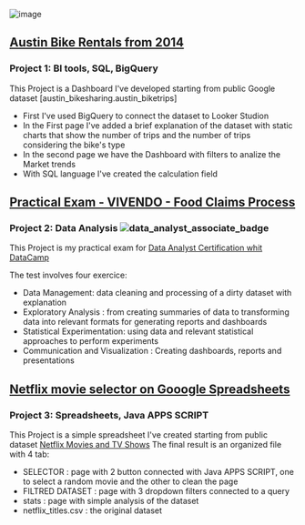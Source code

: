 ![image](https://github.com/StefanoBattaglia1993/Stefano-s-Portfolio/assets/154975180/faba1bf5-b5a4-493d-96c7-44c260c04e98)


## [Austin Bike Rentals from 2014](https://lookerstudio.google.com/reporting/27d28d6a-0f3b-4024-9c12-7736f158c28e/page/g6clD)
### Project 1: BI tools, SQL, BigQuery

This Project is a Dashboard I've developed starting from public Google dataset [austin_bikesharing.austin_biketrips]
* First I've used BigQuery to connect the dataset to Looker Studion
* In the First page I've added a brief explanation of the dataset with static charts that show the number of trips and the number of trips considering the bike's type 
* In the second page we have the Dashboard with filters to analize the Market trends
* With SQL language I've created the calculation field


## [Practical Exam - VIVENDO - Food Claims Process](https://app.datacamp.com/workspace/w/008320c9-17b6-447e-9e50-9063468f27b6/edit)
### Project 2: Data Analysis  ![data_analyst_associate_badge](https://github.com/StefanoBattaglia1993/Stefano-s-Portfolio/assets/154975180/77dea6aa-287a-4550-945f-2f83c0eb93e6)

This Project is my practical exam for [Data Analyst Certification whit DataCamp](https://www.datacamp.com/certificate/DAA0012506343271#)

The test involves four exercice:
* Data Management: data cleaning and processing of a dirty dataset with explanation
* Exploratory Analysis :  from creating summaries of data to transforming data into relevant formats for generating reports and dashboards
* Statistical Experimentation: using data and relevant statistical approaches to perform experiments
* Communication and Visualization : Creating dashboards, reports and presentations


## [Netflix movie selector on Gooogle Spreadsheets](https://docs.google.com/spreadsheets/d/1bh14ZlDO7N9Ilnb3h-bfHI9-JtoOqlaZF9FuSMrtVPY/edit?usp=sharing )
### Project 3: Spreadsheets, Java APPS SCRIPT

This Project is a simple spreadsheet I've created starting from public dataset [Netflix Movies and TV Shows](https://www.kaggle.com/datasets/shivamb/netflix-shows?resource=download)
The final result is an organized file with 4 tab:
* SELECTOR  :  page with 2 button connected with Java APPS SCRIPT, one to select a random movie and the other to clean the page
* FILTRED DATASET  :  page with 3 dropdown filters connected to a query
* stats  :  page with simple analysis of the dataset
* netflix_titles.csv  :  the original dataset
